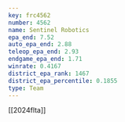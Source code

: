 ```yaml
---
key: frc4562
number: 4562
name: Sentinel Robotics
epa_end: 7.52
auto_epa_end: 2.88
teleop_epa_end: 2.93
endgame_epa_end: 1.71
winrate: 0.4167
district_epa_rank: 1467
district_epa_percentile: 0.1855
type: Team
---
```

[[2024flta]]
